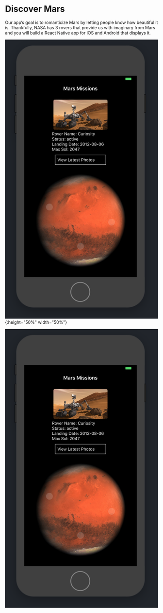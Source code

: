 # Discover Mars

Our app’s goal is to romanticize Mars by letting people know how beautiful it is. Thankfully, NASA has 3 rovers
that provide us with imaginary from Mars and you will build a React Native app for iOS and Android that
displays it.

![test image size](assets/images/DiscoverMars-iphone6.jpg){:height="50%" width="50%"}

![Discover Mars App on iPhone 6](assets/images/DiscoverMars-iphone6.jpg)
